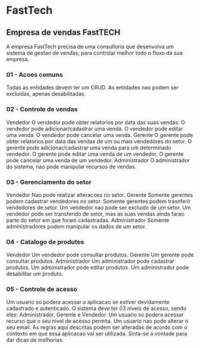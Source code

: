 # FastTech
## Empresa de vendas FastTECH
A empresa FastTech precisa de uma consultoria que desenvolva um sistema de gestao de vendas, para controlar melhor todo o fluxo da sua empresa.

### 01 - Acoes comuns
Todas as entidades devem ter um CRUD.
As entidades nao podem ser excluidas, apenas desabilitadas.
### 02 - Controle de vendas
Vendedor
O vendedor pode obter relatorios por data das suas vendas.
O vendedor pode adicionar/cadastrar uma venda.
O vendedor pode editar uma venda.
O vendedor pode cancelar uma venda.
Gerente
O gerente pode obter relatorios por data das vendas de um ou mais vendedores do setor.
O gerente pode adicionar/cadastrar uma venda para um determinado vendedor.
O gerente pode editar uma venda de um vendedor.
O gerente pode cancelar uma venda de um vendedor.
Administrador
O administrador do sistema, nao pode manipular recursos de vendas.
### 03 - Gerenciamento do setor
Vendedor
Nao pode realizar alteracoes no setor.
Gerente
Somente gerentes podem cadastrar vendedores no setor.
Somente gerentes podem trasnferir vendedores de setor.
Um vendedor nao pode ser excluido de um setor.
Um vendedor pode ser transferido de setor, mas as suas vendas ainda farao parte do setor em que foram cadastradas.
Administrador
Somente administradores podem manipular os dados de um setor.
### 04 - Catalogo de produtos
Vendedor
Um vendedor pode consultar produtos.
Gerente
Um gerente pode consultar produtos.
Administrador
Um administrador pode cadastrar produtos.
Um administrador pode editar produtos.
Um administrador pode desabilitar um produto.
### 05 - Controle de acesso
Um usuario so podera acessar a aplicacao se estiver devidamente cadastrado e autenticado.
O sistema deve ter 03 niveis de acesso, sendo eles: Administrador, Gerente e Vendedor.
Um usuario so podera acessar recurso que o seu nivel de acesso permita.
Um usuario nao pode alterar o seu email.
As regras aqui descritas podem ser alteradas de acordo com o contexto em que essa aplicacao vai ser utilizada. Sinta-se a vontade para dar dicas de melhorias.

